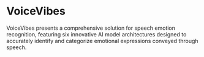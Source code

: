 # VoiceVibes
VoiceVibes presents a comprehensive solution for speech emotion recognition, featuring six innovative AI model architectures designed to accurately identify and categorize emotional expressions conveyed through speech.
